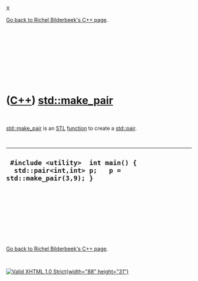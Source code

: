 X



[Go back to Richel Bilderbeek's C++ page](Cpp.htm).

 

 

 

 

 

([C++](Cpp.htm)) [std::make\_pair](CppMake_pair.htm)
====================================================

 

[std::make\_pair](CppMake_pair.htm) is an [STL](CppStl.htm)
[function](CppFunction.htm) to create a [std::pair](CppPair.htm).

 

  ------------------------------------------------------------------------------------------
  ` #include <utility>  int main() {   std::pair<int,int> p;   p = std::make_pair(3,9); }`
  ------------------------------------------------------------------------------------------

 

 

 

 

 

[Go back to Richel Bilderbeek's C++ page](Cpp.htm).



 

[![Valid XHTML 1.0 Strict](valid-xhtml10.png){width="88"
height="31"}](http://validator.w3.org/check?uri=referer)

